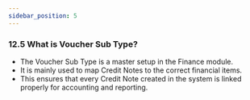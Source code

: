 ```yaml
---
sidebar_position: 5
---
```


### 12.5 What is Voucher Sub Type?

- The Voucher Sub Type is a master setup in the Finance module.
- It is mainly used to map Credit Notes to the correct financial items.
- This ensures that every Credit Note created in the system is linked properly for accounting and reporting.